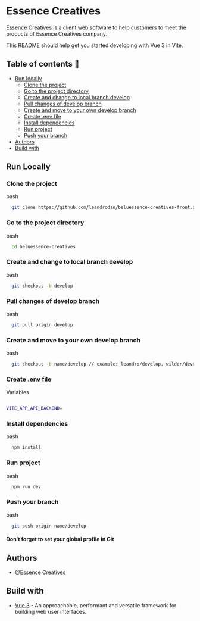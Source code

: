 # Essence Creatives

Essence Creatives is a client web software to help customers to meet the products of Essence Creatives company.

This README should help get you started developing with Vue 3 in Vite.

## Table of contents :card_index:

- [Run locally](#run-locally)
  - [Clone the project](#clone-the-project)
  - [Go to the project directory](#go-to-the-project-directory)
  - [Create and change to local branch develop](#create-and-change-to-local-branch-develop)
  - [Pull changes of develop branch](#pull-changes-of-develop-branch)
  - [Create and move to your own develop branch](#create-and-move-to-your-own-develop-branch)
  - [Create .env file](#create-env-file)
  - [Install dependencies](#install-dependencies)
  - [Run project](#run-project)
  - [Push your branch](#push-your-branch)
- [Authors](#authors)
- [Build with](#build-with)

## Run Locally

### Clone the project

bash

```sh
  git clone https://github.com/leandrodzn/beluessence-creatives-front.git
```

### Go to the project directory

bash

```sh
  cd beluessence-creatives
```

### Create and change to local branch develop

bash

```sh
  git checkout -b develop
```

### Pull changes of develop branch

bash

```sh
  git pull origin develop
```

### Create and move to your own develop branch

bash

```sh
  git checkout -b name/develop // example: leandro/develop, wilder/develop
```

### Create .env file

Variables

```bash

VITE_APP_API_BACKEND=

```

### Install dependencies

bash

```sh
  npm install
```

### Run project

bash

```sh
  npm run dev
```

### Push your branch

bash

```sh
  git push origin name/develop
```

#### Don't forget to set your global profile in Git

## Authors

- [@Essence Creatives]()

## Build with

- [Vue 3](https://vuejs.org/) - An approachable, performant and versatile framework for building web user interfaces.
